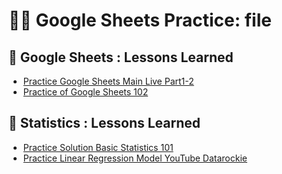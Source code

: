 # 👨‍💻 Google Sheets Practice: file 
##  📁  Google Sheets : Lessons Learned
- [Practice Google Sheets Main Live Part1-2](https://docs.google.com/spreadsheets/d/1cJWs1Lrieg6Zj91SihL6OkzT4PFTc2q3gZzP7UYST44/edit?usp=sharing)
- [Practice of Google Sheets 102](https://docs.google.com/spreadsheets/d/1xozFVTBCZA_Zcy0Sz2eQpY15u27ggMgkkerCxTUUo1E/edit?usp=sharing)







##  🎯  Statistics : Lessons Learned
- [Practice Solution Basic Statistics 101](https://docs.google.com/spreadsheets/d/1q9-VUQq-9KTZpvswzQ07ogAFGEJBxM41Z27B6AAc5DI/edit?usp=sharing)
- [Practice Linear Regression Model YouTube Datarockie](https://docs.google.com/spreadsheets/d/1sqPcLoG6mTd_TIUmEIEkD1OGW8Roy0I838BA7-MMwdg/edit?usp=sharing)
